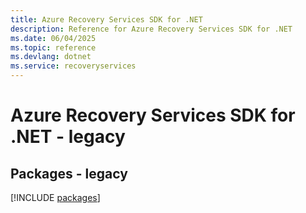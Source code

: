 ```yaml
---
title: Azure Recovery Services SDK for .NET
description: Reference for Azure Recovery Services SDK for .NET
ms.date: 06/04/2025
ms.topic: reference
ms.devlang: dotnet
ms.service: recoveryservices
---
```

# Azure Recovery Services SDK for .NET - legacy
## Packages - legacy
[!INCLUDE [packages](recovery-services-index.md)]